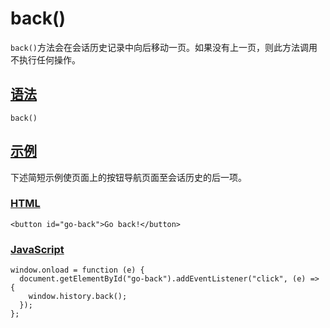 # back()

`back()`方法会在会话历史记录中向后移动一页。如果没有上一页，则此方法调用不执行任何操作。

## [语法](https://developer.mozilla.org/zh-CN/docs/Web/API/History/back#语法)

```
back()
```

## [示例](https://developer.mozilla.org/zh-CN/docs/Web/API/History/back#示例)

下述简短示例使页面上的按钮导航页面至会话历史的后一项。

### [HTML](https://developer.mozilla.org/zh-CN/docs/Web/API/History/back#html)

```
<button id="go-back">Go back!</button>
```

### [JavaScript](https://developer.mozilla.org/zh-CN/docs/Web/API/History/back#javascript)

```
window.onload = function (e) {
  document.getElementById("go-back").addEventListener("click", (e) => {
    window.history.back();
  });
};
```